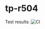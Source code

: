 # tp-r504
Test results: ![CI](https://github.com/%20SpaceCowBoyNorm/tp-r504%20/actions/workflows/pytest.yml/badge.svg)
